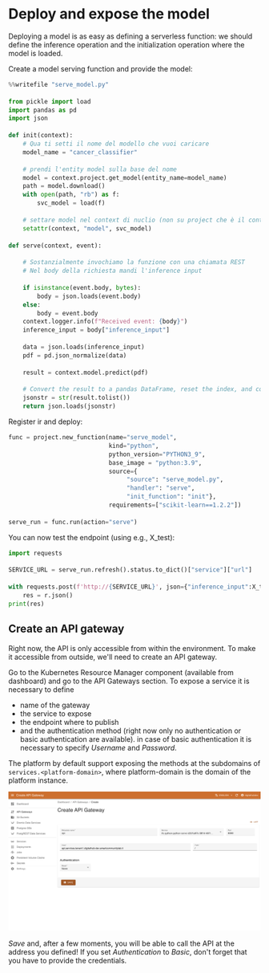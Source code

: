 # Deploy and expose the model

Deploying a model is as easy as defining a serverless function: we should define the inference operation and the initialization
operation where the model is loaded.

Create a model serving function and provide the model:
``` python
%%writefile "serve_model.py"

from pickle import load
import pandas as pd
import json

def init(context):
    # Qua ti setti il nome del modello che vuoi caricare
    model_name = "cancer_classifier"

    # prendi l'entity model sulla base del nome
    model = context.project.get_model(entity_name=model_name)
    path = model.download()
    with open(path, "rb") as f:
        svc_model = load(f)
    
    # settare model nel context di nuclio (non su project che è il context nostro)
    setattr(context, "model", svc_model)

def serve(context, event):

    # Sostanzialmente invochiamo la funzione con una chiamata REST
    # Nel body della richiesta mandi l'inference input
    
    if isinstance(event.body, bytes):
        body = json.loads(event.body)
    else:
        body = event.body
    context.logger.info(f"Received event: {body}")
    inference_input = body["inference_input"]
    
    data = json.loads(inference_input)
    pdf = pd.json_normalize(data)

    result = context.model.predict(pdf)

    # Convert the result to a pandas DataFrame, reset the index, and convert to a list
    jsonstr = str(result.tolist())
    return json.loads(jsonstr)
```

Register ir and deploy:
``` python
func = project.new_function(name="serve_model",
                            kind="python",
                            python_version="PYTHON3_9",
                            base_image = "python:3.9",
                            source={
                                 "source": "serve_model.py",
                                 "handler": "serve",
                                 "init_function": "init"},
                            requirements=["scikit-learn==1.2.2"])

serve_run = func.run(action="serve")
```

You can now test the endpoint (using e.g., X_test):
``` python
import requests

SERVICE_URL = serve_run.refresh().status.to_dict()["service"]["url"]

with requests.post(f'http://{SERVICE_URL}', json={"inference_input":X_test.to_json(orient='records')}) as r:
    res = r.json()
print(res)
```

## Create an API gateway

Right now, the API is only accessible from within the environment. To make it accessible from outside, we'll need to create an API gateway.

Go to the Kubernetes Resource Manager component (available from dashboard) and go to the API Gateways section. To expose a service it is necessary to define

- name of the gateway
- the service to expose
- the endpoint where to publish
- and the authentication method (right now only no authentication or basic authentication are available). in case of basic authentication it is necessary to specify  *Username* and *Password*.

The platform by default support exposing the methods at the subdomains of ``services.<platform-domain>``, where platform-domain is the domain of the platform instance. 

![KRM APIGW image](../../images/scenario-etl/apigw-krm.png)

*Save* and, after a few moments, you will be able to call the API at the address you defined! If you set *Authentication* to *Basic*, don't forget that you have to provide the credentials.